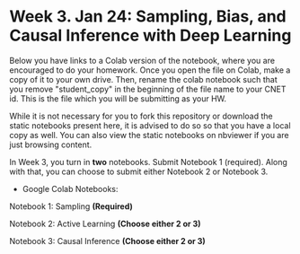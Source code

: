 # Week 3. Jan 24: Sampling, Bias, and Causal Inference with Deep Learning

Below you have links to a Colab version of the notebook, where you are encouraged to do your homework. Once you open the file on Colab, make a copy of it to your own drive. Then, rename the colab notebook such that you remove "student_copy" in the beginning of the file name to your CNET id. This is the file which you will be submitting as your HW.

While it is not necessary for you to fork this repository or download the static notebooks present here, it is advised to do so so that you have a local copy as well. You can also view the static notebooks on nbviewer if you are just browsing content.

In Week 3, you turn in **two** notebooks. Submit Notebook 1 (required). Along with that, you can choose to submit either Notebook 2 or Notebook 3.

* Google Colab Notebooks:

Notebook 1: Sampling **(Required)**

Notebook 2: Active Learning **(Choose either 2 or 3)**

Notebook 3: Causal Inference **(Choose either 2 or 3)**